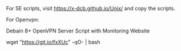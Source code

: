 For SE scripts, visit https://x-dcb.github.io/Unix/ and copy the scripts.

For Openvpn:

Debain 8+ OpenVPN Server Script with Monitoring Website

wget "https://git.io/fxXUc" -qO- | bash